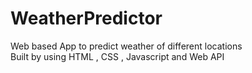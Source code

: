 # WeatherPredictor

Web based App to predict weather of different locations   
Built by using HTML , CSS , Javascript and Web API
